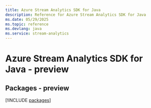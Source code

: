 ```yaml
---
title: Azure Stream Analytics SDK for Java
description: Reference for Azure Stream Analytics SDK for Java
ms.date: 05/29/2025
ms.topic: reference
ms.devlang: java
ms.service: stream-analytics
---
```

# Azure Stream Analytics SDK for Java - preview
## Packages - preview
[!INCLUDE [packages](stream-analytics-index.md)]